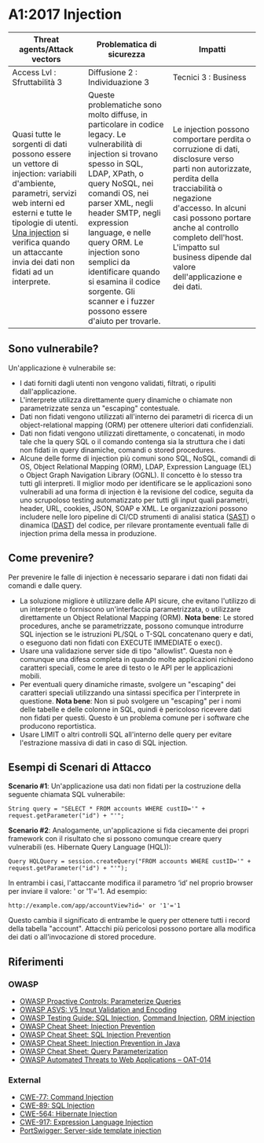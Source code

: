 # A1:2017 Injection

| Threat agents/Attack vectors | Problematica di sicurezza       | Impatti              |
| -- | -- | -- |
| Access Lvl : Sfruttabilità 3 | Diffusione 2 : Individuazione 3 | Tecnici 3 : Business |
| Quasi tutte le sorgenti di dati possono essere un vettore di injection: variabili d'ambiente, parametri, servizi web interni ed esterni e tutte le tipologie di utenti. [Una injection](https://www.owasp.org/index.php/Injection_Flaws) si verifica quando un attaccante invia dei dati non fidati ad un interprete. | Queste problematiche sono molto diffuse, in particolare in codice legacy. Le vulnerabilità di injection si trovano spesso in SQL, LDAP, XPath, o query NoSQL, nei comandi OS, nei parser XML, negli header SMTP, negli expression language, e nelle query ORM. Le injection sono semplici da identificare quando si esamina il codice sorgente. Gli scanner e i fuzzer possono essere d'aiuto per trovarle. |Le injection possono comportare perdita o corruzione di dati, disclosure verso parti non autorizzate, perdita della tracciabilità o negazione d'accesso. In alcuni casi possono portare anche al controllo completo dell'host. L'impatto sul business dipende dal valore dell'applicazione e dei dati.|


## Sono vulnerabile?

Un'applicazione è vulnerabile se:

* I dati forniti dagli utenti non vengono validati, filtrati, o ripuliti dall'applicazione.
* L'interprete utilizza direttamente query dinamiche o chiamate non parametrizzate senza un "escaping" contestuale.  
* Dati non fidati vengono utilizzati all'interno dei parametri di ricerca di un object-relational mapping (ORM) per ottenere ulteriori dati confidenziali.
* Dati non fidati vengono utilizzati direttamente, o concatenati, in modo tale che la query SQL o il comando contenga sia la struttura che i dati non fidati in query dinamiche, comandi o stored procedures.
* Alcune delle forme di injection più comuni sono SQL, NoSQL, comandi di OS, Object Relational Mapping (ORM), LDAP, Expression Language (EL) o Object Graph Navigation Library (OGNL). Il concetto è lo stesso tra tutti gli interpreti. Il miglior modo per identificare se le applicazioni sono vulnerabili ad una forma di injection è la revisione del codice, seguita da uno scrupoloso testing automatizzato per tutti gli input quali parametri, header, URL, cookies, JSON, SOAP e XML. Le organizzazioni possono includere nelle loro pipeline di CI/CD strumenti di analisi statica ([SAST](https://www.owasp.org/index.php/Source_Code_Analysis_Tools)) o dinamica ([DAST](https://www.owasp.org/index.php/Category:Vulnerability_Scanning_Tools)) del codice, per rilevare prontamente eventuali falle di injection prima della messa in produzione.

## Come prevenire?

Per prevenire le falle di injection è necessario separare i dati non fidati dai comandi e dalle query.

* La soluzione migliore è utilizzare delle API sicure, che evitano l'utilizzo di un interprete o forniscono un'interfaccia parametrizzata, o utilizzare direttamente un Object Relational Mapping (ORM). **Nota bene**: Le stored procedures, anche se parametrizzate, possono comunque introdurre SQL injection se le istruzioni PL/SQL o T-SQL concatenano query e dati, o eseguono dati non fidati con EXECUTE IMMEDIATE o exec(). 
* Usare una validazione server side di tipo "allowlist". Questa non è comunque una difesa completa in quando molte applicazioni richiedono caratteri speciali, come le aree di testo o le API per le applicazioni mobili.
* Per eventuali query dinamiche rimaste, svolgere un "escaping" dei caratteri speciali utilizzando una sintassi specifica per l'interprete in questione. **Nota bene**: Non si può svolgere un "escaping" per i nomi delle tabelle e delle colonne in SQL, quindi è pericoloso ricevere dati non fidati per questi. Questo è un problema comune per i software che producono reportistica.
* Usare LIMIT o altri controlli SQL all'interno delle query per evitare l'estrazione massiva di dati in caso di SQL injection.

## Esempi di Scenari di Attacco

**Scenario #1**: Un'applicazione usa dati non fidati per la costruzione della seguente chiamata SQL vulnerabile: 

`String query = "SELECT * FROM accounts WHERE custID='" + request.getParameter("id") + "'";`

**Scenario #2**: Analogamente, un'applicazione si fida ciecamente dei propri framework con il risultato che si possono comunque creare query vulnerabili (es. Hibernate Query Language (HQL)):

`Query HQLQuery = session.createQuery("FROM accounts WHERE custID='" + request.getParameter("id") + "'");`

In entrambi i casi, l'attaccante modifica il parametro ‘id’ nel proprio browser per inviare il valore:  ' or '1'='1. Ad esempio:

`http://example.com/app/accountView?id=' or '1'='1`

Questo cambia il significato di entrambe le query per ottenere tutti i record della tabella "account". Attacchi più pericolosi possono portare alla modifica dei dati o all'invocazione di stored procedure.

## Riferimenti

### OWASP

* [OWASP Proactive Controls: Parameterize Queries](https://www.owasp.org/index.php/OWASP_Proactive_Controls#2:_Parameterize_Queries)
* [OWASP ASVS: V5 Input Validation and Encoding](https://www.owasp.org/index.php/ASVS_V5_Input_validation_and_output_encoding)
* [OWASP Testing Guide: SQL Injection](https://www.owasp.org/index.php/Testing_for_SQL_Injection_(OTG-INPVAL-005)), [Command Injection](https://www.owasp.org/index.php/Testing_for_Command_Injection_(OTG-INPVAL-013)), [ORM injection](https://www.owasp.org/index.php/Testing_for_ORM_Injection_(OTG-INPVAL-007))
* [OWASP Cheat Sheet: Injection Prevention](https://www.owasp.org/index.php/Injection_Prevention_Cheat_Sheet)
* [OWASP Cheat Sheet: SQL Injection Prevention](https://www.owasp.org/index.php/SQL_Injection_Prevention_Cheat_Sheet)
* [OWASP Cheat Sheet: Injection Prevention in Java](https://www.owasp.org/index.php/Injection_Prevention_Cheat_Sheet_in_Java)
* [OWASP Cheat Sheet: Query Parameterization](https://www.owasp.org/index.php/Query_Parameterization_Cheat_Sheet)
* [OWASP Automated Threats to Web Applications – OAT-014](https://www.owasp.org/index.php/OWASP_Automated_Threats_to_Web_Applications)

### External

* [CWE-77: Command Injection](https://cwe.mitre.org/data/definitions/77.html)
* [CWE-89: SQL Injection](https://cwe.mitre.org/data/definitions/89.html)
* [CWE-564: Hibernate Injection](https://cwe.mitre.org/data/definitions/564.html)
* [CWE-917: Expression Language Injection](https://cwe.mitre.org/data/definitions/917.html)
* [PortSwigger: Server-side template injection](https://portswigger.net/kb/issues/00101080_serversidetemplateinjection)
